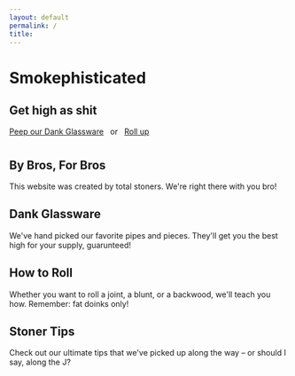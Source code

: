 ```yaml
---
layout: default
permalink: /
title: 
---
```


<body>


<div class="page-lead" style="background-image: linear-gradient(
        to right bottom,
        rgba($color-primary-light, 0.4),
        rgba($color-primary-dark, 0.4)), url(/images/cover.jpg)">
      <div class="wrap page-lead-content">
        <h1>Smokephisticated</h1>
        <h2>Get high as shit</h2>
        <a href="/pipes-pieces/" class="btn-inverse">Peep our Dank Glassware</a> &nbsp; or &nbsp; <a href="/how-to-roll/" class="btn-inverse">Roll up</a>
      </div><!-- /.page-lead-content -->
</div><!-- /.page-lead -->
    <div id="page-wrapper">
      <!--[if lt IE 9]><div class="upgrade notice-warning"><strong>Your browser is quite old!</strong> Why not <a href="http://whatbrowser.org/">upgrade to a newer one</a> to better enjoy this site?</div><![endif]-->
      <div id="main" role="main">
        <div class="wrap">
          <div class="page-title">
            <h1></h1>
          </div>
          <div class="archive-wrap">
            <div class="page-content">
              <div class="tiles">
<div class="tile">
  <h2 class="post-title">By Bros, For Bros</h2>
  <p class="post-excerpt">This website was created by total stoners. We're right there with you bro!</p>
</div><!-- /.tile -->

<div class="tile">
  <h2 class="post-title">Dank Glassware</h2>
  <p class="post-excerpt">We've hand picked our favorite pipes and pieces. They'll get you the best high for your supply, guarunteed!</p>
</div><!-- /.tile -->

<div class="tile">
  <h2 class="post-title">How to Roll</h2>
  <p class="post-excerpt">Whether you want to roll a joint, a blunt, or a backwood, we'll teach you how. Remember: fat doinks only!</p>
</div><!-- /.tile -->

<div class="tile">
  <h2 class="post-title">Stoner Tips</h2>
  <p class="post-excerpt">Check out our ultimate tips that we've picked up along the way – or should I say, along the J?</p>
</div><!-- /.tile -->

</div>
<!-- /.tiles -->
            </div><!-- /.page-content -->
          </div><!-- /.archive-wrap -->
        </div><!-- /.wrap -->
      </div><!-- /#main -->